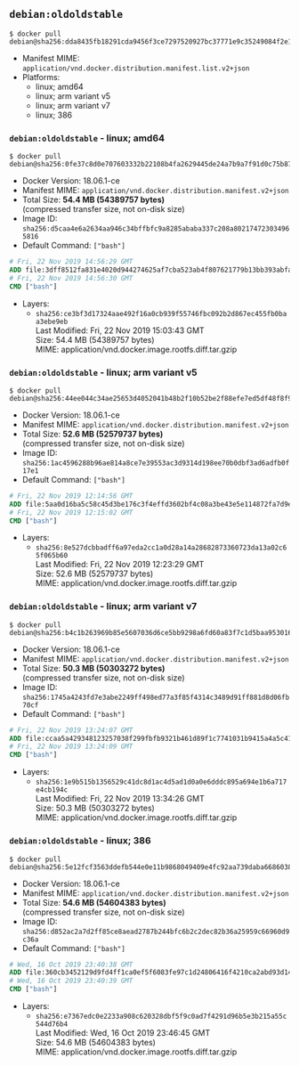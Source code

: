 ## `debian:oldoldstable`

```console
$ docker pull debian@sha256:dda8435fb18291cda9456f3ce7297520927bc37771e9c35249084f2e1970d72a
```

-	Manifest MIME: `application/vnd.docker.distribution.manifest.list.v2+json`
-	Platforms:
	-	linux; amd64
	-	linux; arm variant v5
	-	linux; arm variant v7
	-	linux; 386

### `debian:oldoldstable` - linux; amd64

```console
$ docker pull debian@sha256:0fe37c8d0e707603332b22108b4fa2629445de24a7b9a7f91d0c75b87e83560e
```

-	Docker Version: 18.06.1-ce
-	Manifest MIME: `application/vnd.docker.distribution.manifest.v2+json`
-	Total Size: **54.4 MB (54389757 bytes)**  
	(compressed transfer size, not on-disk size)
-	Image ID: `sha256:d5caa4e6a2634aa946c34bffbfc9a8285ababa337c208a802174723034965816`
-	Default Command: `["bash"]`

```dockerfile
# Fri, 22 Nov 2019 14:56:29 GMT
ADD file:3dff8512fa831e4020d944274625af7cba523ab4f807621779b13bb393abfa67 in / 
# Fri, 22 Nov 2019 14:56:30 GMT
CMD ["bash"]
```

-	Layers:
	-	`sha256:ce3bf3d17324aae492f16a0cb939f55746fbc092b2d867ec455fb0baa3ebe9eb`  
		Last Modified: Fri, 22 Nov 2019 15:03:43 GMT  
		Size: 54.4 MB (54389757 bytes)  
		MIME: application/vnd.docker.image.rootfs.diff.tar.gzip

### `debian:oldoldstable` - linux; arm variant v5

```console
$ docker pull debian@sha256:44ee044c34ae25653d4052041b48b2f10b52be2f88efe7ed5df48f8f91379929
```

-	Docker Version: 18.06.1-ce
-	Manifest MIME: `application/vnd.docker.distribution.manifest.v2+json`
-	Total Size: **52.6 MB (52579737 bytes)**  
	(compressed transfer size, not on-disk size)
-	Image ID: `sha256:1ac4596288b96ae814a8ce7e39553ac3d9314d198ee70b0dbf3ad6adfb0f17e1`
-	Default Command: `["bash"]`

```dockerfile
# Fri, 22 Nov 2019 12:14:56 GMT
ADD file:5aa0d16ba5c58c45d3be176c3f4effd3602bf4c08a3be43e5e114872fa7d9ea5 in / 
# Fri, 22 Nov 2019 12:15:02 GMT
CMD ["bash"]
```

-	Layers:
	-	`sha256:8e527dcbbadff6a97eda2cc1a0d28a14a28682873360723da13a02c65f065b60`  
		Last Modified: Fri, 22 Nov 2019 12:23:29 GMT  
		Size: 52.6 MB (52579737 bytes)  
		MIME: application/vnd.docker.image.rootfs.diff.tar.gzip

### `debian:oldoldstable` - linux; arm variant v7

```console
$ docker pull debian@sha256:b4c1b263969b85e5607036d6ce5bb9298a6fd60a83f7c1d5baa9530164c419ac
```

-	Docker Version: 18.06.1-ce
-	Manifest MIME: `application/vnd.docker.distribution.manifest.v2+json`
-	Total Size: **50.3 MB (50303272 bytes)**  
	(compressed transfer size, not on-disk size)
-	Image ID: `sha256:1745a4243fd7e3abe2249ff498ed77a3f85f4314c3489d91ff881d8d06fb70cf`
-	Default Command: `["bash"]`

```dockerfile
# Fri, 22 Nov 2019 13:24:07 GMT
ADD file:ccaa5a429348123257038f299fbfb9321b461d89f1c7741031b9415a4a5c4170 in / 
# Fri, 22 Nov 2019 13:24:09 GMT
CMD ["bash"]
```

-	Layers:
	-	`sha256:1e9b515b1356529c41dc8d1ac4d5ad1d0a0e6dddc895a694e1b6a717e4cb194c`  
		Last Modified: Fri, 22 Nov 2019 13:34:26 GMT  
		Size: 50.3 MB (50303272 bytes)  
		MIME: application/vnd.docker.image.rootfs.diff.tar.gzip

### `debian:oldoldstable` - linux; 386

```console
$ docker pull debian@sha256:5e12fcf3563ddefb544e0e11b9868049409e4fc92aa739daba6686038cd2adbf
```

-	Docker Version: 18.06.1-ce
-	Manifest MIME: `application/vnd.docker.distribution.manifest.v2+json`
-	Total Size: **54.6 MB (54604383 bytes)**  
	(compressed transfer size, not on-disk size)
-	Image ID: `sha256:d852ac2a7d2ff85ce8aead2787b244bfc6b2c2dec82b36a25959c66960d9c36a`
-	Default Command: `["bash"]`

```dockerfile
# Wed, 16 Oct 2019 23:40:38 GMT
ADD file:360cb3452129d9fd4ff1ca0ef5f6083fe97c1d24806416f4210ca2abd93d1473 in / 
# Wed, 16 Oct 2019 23:40:39 GMT
CMD ["bash"]
```

-	Layers:
	-	`sha256:e7367edc0e2233a908c620328dbf5f9c0ad7f4291d96b5e3b215a55c544d76b4`  
		Last Modified: Wed, 16 Oct 2019 23:46:45 GMT  
		Size: 54.6 MB (54604383 bytes)  
		MIME: application/vnd.docker.image.rootfs.diff.tar.gzip
